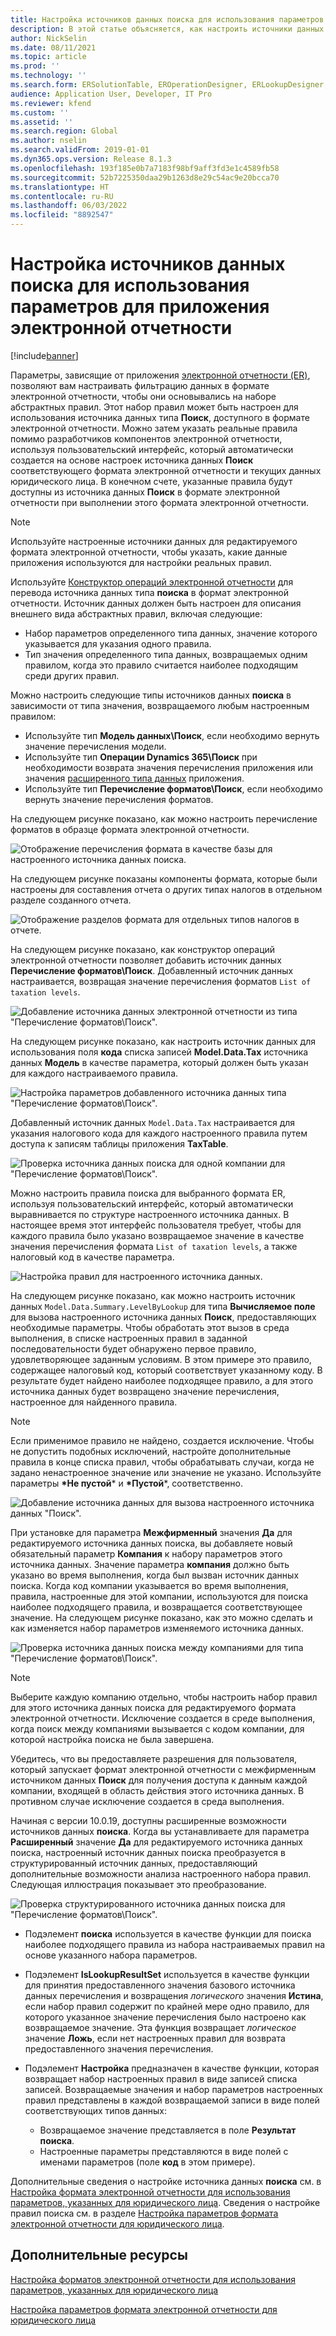```yaml
---
title: Настройка источников данных поиска для использования параметров для приложения электронной отчетности
description: В этой статье объясняется, как настроить источники данных поиска (для подстановки) в форматах электронной отчетности (ER), чтобы использовать параметры для конкретного приложения электронной отчетности.
author: NickSelin
ms.date: 08/11/2021
ms.topic: article
ms.prod: ''
ms.technology: ''
ms.search.form: ERSolutionTable, EROperationDesigner, ERLookupDesigner, ERComponentLookupStructureEditing
audience: Application User, Developer, IT Pro
ms.reviewer: kfend
ms.custom: ''
ms.assetid: ''
ms.search.region: Global
ms.author: nselin
ms.search.validFrom: 2019-01-01
ms.dyn365.ops.version: Release 8.1.3
ms.openlocfilehash: 193f185e0b7a7183f98bf9aff3fd3e1c4589fb58
ms.sourcegitcommit: 52b7225350daa29b1263d8e29c54ac9e20bcca70
ms.translationtype: HT
ms.contentlocale: ru-RU
ms.lasthandoff: 06/03/2022
ms.locfileid: "8892547"
---
```

# <a name="configure-lookup-data-sources-to-use-er-application-specific-parameters"></a>Настройка источников данных поиска для использования параметров для приложения электронной отчетности 

[!include[banner](../includes/banner.md)]

Параметры, зависящие от приложения [электронной отчетности (ER)](general-electronic-reporting.md), позволяют вам настраивать фильтрацию данных в формате электронной отчетности, чтобы они основывались на наборе абстрактных правил. Этот набор правил может быть настроен для использования источника данных типа **Поиск**, доступного в формате электронной отчетности. Можно затем указать реальные правила помимо разработчиков компонентов электронной отчетности, используя пользовательский интерфейс, который автоматически создается на основе настроек источника данных **Поиск** соответствующего формата электронной отчетности и текущих данных юридического лица. В конечном счете, указанные правила будут доступны из источника данных **Поиск** в формате электронной отчетности при выполнении этого формата электронной отчетности.

> [!NOTE]
> Используйте настроенные источники данных для редактируемого формата электронной отчетности, чтобы указать, какие данные приложения используются для настройки реальных правил.

Используйте [Конструктор операций электронной отчетности](general-electronic-reporting.md#building-a-format-that-uses-a-data-model-as-a-base) для перевода источника данных типа **поиска** в формат электронной отчетности. Источник данных должен быть настроен для описания внешнего вида абстрактных правил, включая следующие:

   - Набор параметров определенного типа данных, значение которого указывается для указания одного правила.
   - Тип значения определенного типа данных, возвращаемых одним правилом, когда это правило считается наиболее подходящим среди других правил.

Можно настроить следующие типы источников данных **поиска** в зависимости от типа значения, возвращаемого любым настроенным правилом:

   - Используйте тип **Модель данных\Поиск**, если необходимо вернуть значение перечисления модели.
   - Используйте тип **Операции Dynamics 365\Поиск** при необходимости возврата значения перечисления приложения или значения [расширенного типа данных](../extensibility/extensible-edts.md) приложения.
   - Используйте тип **Перечисление форматов\Поиск**, если необходимо вернуть значение перечисления форматов.

На следующем рисунке показано, как можно настроить перечисление форматов в образце формата электронной отчетности.

   ![Отображение перечисления формата в качестве базы для настроенного источника данных поиска.](./media/er-lookup-data-sources-img1.gif)

На следующем рисунке показаны компоненты формата, которые были настроены для составления отчета о других типах налогов в отдельном разделе созданного отчета.

   ![Отображение разделов формата для отдельных типов налогов в отчете.](./media/er-lookup-data-sources-img2.png)

На следующем рисунке показано, как конструктор операций электронной отчетности позволяет добавить источник данных **Перечисление форматов\Поиск**.  Добавленный источник данных настраивается, возвращая значение перечисления форматов `List of taxation levels`.

   ![Добавление источника данных электронной отчетности из типа "Перечисление форматов\Поиск".](./media/er-lookup-data-sources-img3.gif)

На следующем рисунке показано, как настроить источник данных для использования поля **кода** списка записей **Model.Data.Tax** источника данных **Модель** в качестве параметра, который должен быть указан для каждого настраиваемого правила.

![Настройка параметров добавленного источника данных типа "Перечисление форматов\Поиск".](./media/er-lookup-data-sources-img4.gif)

Добавленный источник данных `Model.Data.Tax` настраивается для указания налогового кода для каждого настроенного правила путем доступа к записям таблицы приложения **TaxTable**.

   ![Проверка источника данных поиска для одной компании для "Перечисление форматов\Поиск".](./media/er-lookup-data-sources-img5.gif)

Можно настроить правила поиска для выбранного формата ER, используя пользовательский интерфейс, который автоматически выравнивается по структуре настроенного источника данных. В настоящее время этот интерфейс пользователя требует, чтобы для каждого правила было указано возвращаемое значение в качестве значения перечисления формата `List of taxation levels`, а также налоговый код в качестве параметра.

   ![Настройка правил для настроенного источника данных.](./media/er-lookup-data-sources-img6.gif)

На следующем рисунке показано, как можно настроить источник данных `Model.Data.Summary.LevelByLookup` для типа **Вычисляемое поле** для вызова настроенного источника данных **Поиск**, предоставляющих необходимые параметры. Чтобы обработать этот вызов в среда выполнения, в списке настроенных правил в заданной последовательности будет обнаружено первое правило, удовлетворяющее заданным условиям. В этом примере это правило, содержащее налоговый код, который соответствует указанному коду. В результате будет найдено наиболее подходящее правило, а для этого источника данных будет возвращено значение перечисления, настроенное для найденного правила.

> [!NOTE]
> Если применимое правило не найдено, создается исключение. Чтобы не допустить подобных исключений, настройте дополнительные правила в конце списка правил, чтобы обрабатывать случаи, когда не задано ненастроенное значение или значение не указано. Используйте параметры **\*Не пустой**\* и **\*Пустой**\*, соответственно.  
>
> ![Добавление источника данных для вызова настроенного источника данных "Поиск".](./media/er-lookup-data-sources-img7.png)

При установке для параметра **Межфирменный** значения **Да** для редактируемого источника данных поиска, вы добавляете новый обязательный параметр **Компания** к набору параметров этого источника данных. Значение параметра **компания** должно быть указано во время выполнения, когда был вызван источник данных поиска. Когда код компании указывается во время выполнения, правила, настроенные для этой компании, используются для поиска наиболее подходящего правила, и возвращается соответствующее значение. На следующем рисунке показано, как это можно сделать и как изменяется набор параметров изменяемого источника данных.

   ![Проверка источника данных поиска между компаниями для типа "Перечисление форматов\Поиск".](./media/er-lookup-data-sources-img8.gif)

> [!NOTE]
> Выберите каждую компанию отдельно, чтобы настроить набор правил для этого источника данных поиска для редактируемого формата электронной отчетности. Исключение создается в среде выполнения, когда поиск между компаниями вызывается с кодом компании, для которой настройка поиска не была завершена.
>
> Убедитесь, что вы предоставляете разрешения для пользователя, который запускает формат электронной отчетности с межфирменным источником данных **Поиск** для получения доступа к данным каждой компании, входящей в область действия этого источника данных. В противном случае исключение создается в среда выполнения.

Начиная с версии 10.0.19, доступны расширенные возможности источников данных **поиска**. Когда вы устанавливаете для параметра **Расширенный** значение **Да** для редактируемого источника данных поиска, настроенный источник данных поиска преобразуется в структурированный источник данных, предоставляющий дополнительные возможности анализа настроенного набора правил. Следующая иллюстрация показывает это преобразование.

   ![Проверка структурированного источника данных поиска для "Перечисление форматов\Поиск".](./media/er-lookup-data-sources-img9.gif)

- Подэлемент **поиска** используется в качестве функции для поиска наиболее подходящего правила из набора настраиваемых правил на основе указанного набора параметров.
- Подэлемент **IsLookupResultSet** используется в качестве функции для принятия предоставленного значения базового источника данных перечисления и возвращения *логического* значения **Истина**, если набор правил содержит по крайней мере одно правило, для которого указанное значение перечисления было настроено как возвращаемое значение. Эта функция возвращает *логическое* значение **Ложь**, если нет настроенных правил для возврата предоставленного значения перечисления.
- Подэлемент **Настройка** предназначен в качестве функции, которая возвращает набор настроенных правил в виде записей списка записей. Возвращаемые значения и набор параметров настроенных правил представлены в каждой возвращаемой записи в виде полей соответствующих типов данных:

    - Возвращаемое значение представляется в поле **Результат поиска**.
    - Настроенные параметры представляются в виде полей с именами параметров (поле **код** в этом примере).

Дополнительные сведения о настройке источника данных **поиска** см. в [Настройка формата электронной отчетности для использования параметров, указанных для юридического лица](er-app-specific-parameters-configure-format.md). Сведения о настройке правил поиска см. в разделе [Настройка параметров формата электронной отчетности для юридического лица](er-app-specific-parameters-set-up.md).

## <a name="additional-resources"></a>Дополнительные ресурсы

[Настройка форматов электронной отчетности для использования параметров, указанных для юридического лица](er-app-specific-parameters-configure-format.md)

[Настройка параметров формата электронной отчетности для юридического лица](er-app-specific-parameters-set-up.md)
